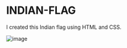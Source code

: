 # INDIAN-FLAG
I created this Indian flag using HTML and CSS.

![image](https://github.com/RupalRastogi/INDIAN-FLAG/assets/110107667/d6e313dc-becd-46e6-8ebe-0e9c42b84d45)
